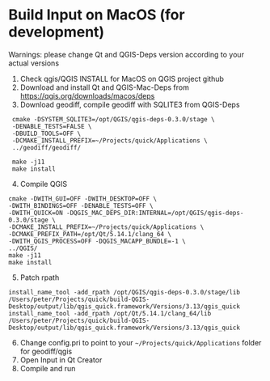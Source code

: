 # Build Input on MacOS (for development)

Warnings: please change Qt and QGIS-Deps version according to your actual versions

1. Check qgis/QGIS INSTALL for MacOS on QGIS project github
2. Download and install Qt and QGIS-Mac-Deps from https://qgis.org/downloads/macos/deps
3. Download geodiff, compile geodiff with SQLITE3 from QGIS-Deps
```
 cmake -DSYSTEM_SQLITE3=/opt/QGIS/qgis-deps-0.3.0/stage \
 -DENABLE_TESTS=FALSE \
 -DBUILD_TOOLS=OFF \
 -DCMAKE_INSTALL_PREFIX=~/Projects/quick/Applications \
 ../geodiff/geodiff/
 
 make -j11
 make install
```
4. Compile QGIS 
```
cmake -DWITH_GUI=OFF -DWITH_DESKTOP=OFF \
-DWITH_BINDINGS=OFF -DENABLE_TESTS=OFF \
-DWITH_QUICK=ON -DQGIS_MAC_DEPS_DIR:INTERNAL=/opt/QGIS/qgis-deps-0.3.0/stage \
-DCMAKE_INSTALL_PREFIX=~/Projects/quick/Applications \
-DCMAKE_PREFIX_PATH=/opt/Qt/5.14.1/clang_64 \
-DWITH_QGIS_PROCESS=OFF -DQGIS_MACAPP_BUNDLE=-1 \
../QGIS/
make -j11 
make install
```

5. Patch rpath
```
install_name_tool -add_rpath /opt/QGIS/qgis-deps-0.3.0/stage/lib /Users/peter/Projects/quick/build-QGIS-Desktop/output/lib/qgis_quick.framework/Versions/3.13/qgis_quick
install_name_tool -add_rpath /opt/Qt/5.14.1/clang_64/lib /Users/peter/Projects/quick/build-QGIS-Desktop/output/lib/qgis_quick.framework/Versions/3.13/qgis_quick
```

6. Change config.pri to point to your `~/Projects/quick/Applications` folder for geodiff/qgis
7. Open Input in Qt Creator
8. Compile and run
 